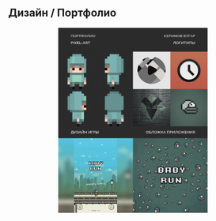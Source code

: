## Дизайн / Портфолио

<div align="center" width="100%">
    <img width="60%" src="/images/portfolio.png" border-radius="20%"/>
</div>
